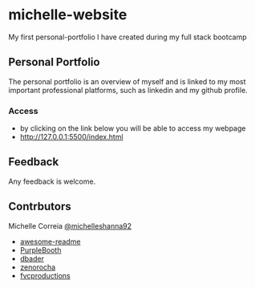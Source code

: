 # michelle-website

My first personal-portfolio I have created during my full stack bootcamp

## Personal Portfolio

The personal portfolio is an overview of myself and is linked to my most important professional platforms, such as linkedin and my github profile.



### Access 

* by clicking on the link below you will be able to access my webpage
* http://127.0.0.1:5500/index.html


## Feedback

Any feedback is welcome. 

## Contrbutors


Michelle Correia
[@michelleshanna92](https://github.com/michelleshanna92)


* [awesome-readme](https://github.com/matiassingers/awesome-readme)
* [PurpleBooth](https://gist.github.com/PurpleBooth/109311bb0361f32d87a2)
* [dbader](https://github.com/dbader/readme-template)
* [zenorocha](https://gist.github.com/zenorocha/4526327)
* [fvcproductions](https://gist.github.com/fvcproductions/1bfc2d4aecb01a834b46)
